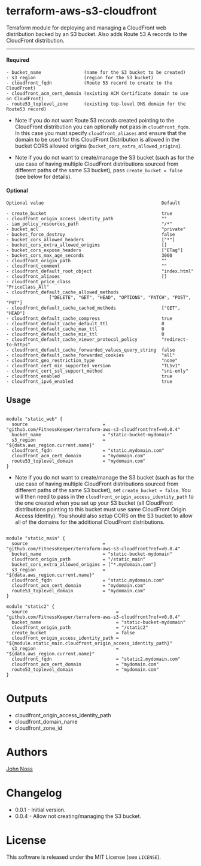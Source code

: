 terraform-aws-s3-cloudfront
===========

Terraform module for deploying and managing a CloudFront web distribution backed by an S3 bucket. Also adds Route 53 A records to the CloudFront distribution.

----------------------
#### Required

```
- bucket_name                (name for the S3 bucket to be created)
- s3_region                  (region for the S3 bucket)
- cloudfront_fqdn            (Route 53 record to create to the CloudFront)
- cloudfront_acm_cert_domain (existing ACM Certificate domain to use on CloudFront)
- route53_toplevel_zone      (existing top-level DNS domain for the Route53 record)
```

* Note if you do not want Route 53 records created pointing to the CloudFront distribution you can optionally not pass in `cloudfront_fqdn`. In this case you must specify `cloudfront_aliases` and ensure that the domain to be used for this CloudFront Distribution is allowed in the bucket CORS allowed origins (`bucket_cors_extra_allowed_origins`).

* Note if you do not want to create/manage the S3 bucket (such as for the use case of having multiple CloudFront distributions sourced from different paths of the same S3 bucket), pass `create_bucket = false` (see below for details).

#### Optional

```
Optional value                                            Default

- create_bucket                                           true
- cloudfront_origin_access_identity_path                  ""
- iam_policy_resources_path                               "/*"
- bucket_acl                                              "private"
- bucket_force_destroy                                    false
- bucket_cors_allowed_headers                             ["*"]
- bucket_cors_extra_allowed_origins                       []
- bucket_cors_expose_headers                              ["ETag"]
- bucket_cors_max_age_seconds                             3000
- cloudfront_origin_path                                  ""
- cloudfront_comment                                      ""
- cloudfront_default_root_object                          "index.html"
- cloudfront_aliases                                      []
- cloudfront_price_class                                  "PriceClass_All"
- cloudfront_default_cache_allowed_methods
                ["DELETE", "GET", "HEAD", "OPTIONS", "PATCH", "POST", "PUT"]
- cloudfront_default_cache_cached_methods                 ["GET", "HEAD"]
- cloudfront_default_cache_compress                       true
- cloudfront_default_cache_default_ttl                    0
- cloudfront_default_cache_max_ttl                        0
- cloudfront_default_cache_min_ttl                        0
- cloudfront_default_cache_viewer_protocol_policy         "redirect-to-https"
- cloudfront_default_cache_forwarded_values_query_string  false
- cloudfront_default_cache_forwarded_cookies              "all"
- cloudfront_geo_restriction_type                         "none"
- cloudfront_cert_min_supported_version                   "TLSv1"
- cloudfront_cert_ssl_support_method                      "sni-only"
- cloudfront_enabled                                      true
- cloudfront_ipv6_enabled                                 true
```

Usage
-----

```hcl

module "static_web" {
  source                            = "github.com/FitnessKeeper/terraform-aws-s3-cloudfront?ref=v0.0.4"
  bucket_name                       = "static-bucket-mydomain"
  s3_region                         = "${data.aws_region.current.name}"
  cloudfront_fqdn                   = "static.mydomain.com"
  cloudfront_acm_cert_domain        = "mydomain.com"
  route53_toplevel_domain           = "mydomain.com"
}
```

* Note if you do not want to create/manage the S3 bucket (such as for the use case of having multiple CloudFront distributions sourced from different paths of the same S3 bucket), set `create_bucket = false`. You will then need to pass in the `cloudfront_origin_access_identity_path` to the one created when you set up your S3 bucket (all CloudFront distributions pointing to this bucket must use same CloudFront Origin Access Identity). You should also setup CORS on the S3 bucket to allow all of the domains for the additional CloudFront distributions.

```hcl

module "static_main" {
  source                            = "github.com/FitnessKeeper/terraform-aws-s3-cloudfront?ref=v0.0.4"
  bucket_name                       = "static-bucket-mydomain"
  cloudfront_origin_path            = "/static_main"
  bucket_cors_extra_allowed_origins = ["*.mydomain.com"]
  s3_region                         = "${data.aws_region.current.name}"
  cloudfront_fqdn                   = "static.mydomain.com"
  cloudfront_acm_cert_domain        = "mydomain.com"
  route53_toplevel_domain           = "mydomain.com"
}

module "static2" {
  source                                 = "github.com/FitnessKeeper/terraform-aws-s3-cloudfront?ref=v0.0.4"
  bucket_name                            = "static-bucket-mydomain"
  cloudfront_origin_path                 = "/static2"
  create_bucket                          = false
  cloudfront_origin_access_identity_path = "${module.static_main.cloudfront_origin_access_identity_path}"
  s3_region                              = "${data.aws_region.current.name}"
  cloudfront_fqdn                        = "static2.mydomain.com"
  cloudfront_acm_cert_domain             = "mydomain.com"
  route53_toplevel_domain                = "mydomain.com"
}

```



Outputs
=======

- cloudfront_origin_access_identity_path
- cloudfront_domain_name
- cloudfront_zone_id

Authors
=======

[John Noss](https://github.com/jnoss)

Changelog
=========

- 0.0.1 - Initial version.
- 0.0.4 - Allow not creating/managing the S3 bucket.

License
=======

This software is released under the MIT License (see `LICENSE`).
